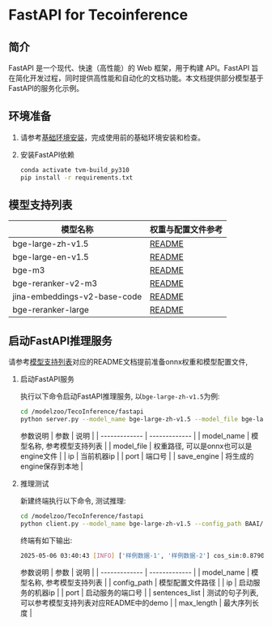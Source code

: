 # FastAPI for Tecoinference

## 简介
FastAPI 是一个现代、快速（高性能）的 Web 框架，用于构建 API。FastAPI 旨在简化开发过程，同时提供高性能和自动化的文档功能。本文档提供部分模型基于FastAPI的服务化示例。

## 环境准备

1. 请参考[基础环境安装](../../doc/Environment.md)，完成使用前的基础环境安装和检查。
2. 安装FastAPI依赖

    ```bash
    conda activate tvm-build_py310
    pip install -r requirements.txt
    ```

## 模型支持列表

|模型名称|权重与配置文件参考|
|---|---|
| bge-large-zh-v1.5 | [README](../example/nlp/bge/docs/README_bge-large-zh-v1.5.md) |
| bge-large-en-v1.5 | [README](../example/nlp/bge/docs/README_bge-large-en-v1.5.md) |
| bge-m3 | [README](../example/nlp/bge/docs/README_bge-m3.md) |
| bge-reranker-v2-m3 | [README](../example/nlp/bge/docs/README_bge-reranker-v2-m3.md) |
| jina-embeddings-v2-base-code | [README](../example/nlp/jina/README.md) |
| bge-reranker-large | [README](../example/nlp/bge/docs/README_bge-reranker-large.md) |

## 启动FastAPI推理服务

请参考[模型支持列表](#模型支持列表)对应的README文档提前准备onnx权重和模型配置文件, 

1. 启动FastAPI服务

    执行以下命令启动FastAPI推理服务, 以`bge-large-zh-v1.5`为例:

    ```bash
    cd /modelzoo/TecoInference/fastapi
    python server.py --model_name bge-large-zh-v1.5 --model_file bge-large-zh-v1.5_dyn_fp16.onnx --ip localhost --save_engine True
    ```

    参数说明
    | 参数 | 说明 |
    | ------------- | ------------- |
    | model_name    | 模型名称, 参考模型支持列表 |
    | model_file    | 权重路径, 可以是onnx也可以是engine文件 |
    | ip            | 当前机器ip  |
    | port          | 端口号  |
    | save_engine   | 将生成的engine保存到本地 |

2. 推理测试

    新建终端执行以下命令, 测试推理:
    ```bash
    cd /modelzoo/TecoInference/fastapi
    python client.py --model_name bge-large-zh-v1.5 --config_path BAAI/bge-large-zh-v1.5 --ip localhost --sentences_list '["样例数据-1", "样例数据-2"]'
    ```

    终端有如下输出:
    ```bash
    2025-05-06 03:40:43 [INFO] ['样例数据-1', '样例数据-2'] cos_sim:0.8790898523166538
    ```

    参数说明
    | 参数 | 说明 |
    | ------------- | ------------- |
    | model_name    | 模型名称, 参考模型支持列表 |
    | config_path   | 模型配置文件路径 |
    | ip            | 启动服务的机器ip  |
    | port          | 启动服务的端口号  |
    | sentences_list   | 测试的句子列表, 可以参考模型支持列表对应README中的demo |
    | max_length   | 最大序列长度 |